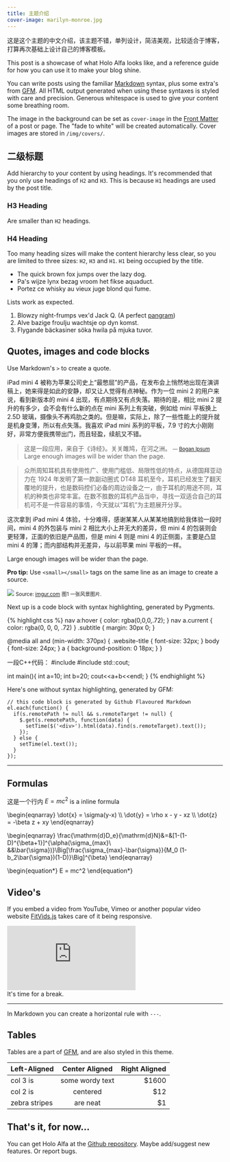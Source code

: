```yaml
---
title: 主题介绍
cover-image: marilyn-monroe.jpg
---
```


这是这个主题的中文介绍，该主题不错，单列设计，简洁美观，比较适合于博客，打算再次基础上设计自己的博客模板。

This post is a showcase of what Holo Alfa looks like, and a reference guide for how you can use it to make your blog shine.

You can write posts using the familiar [Markdown](http://daringfireball.net/projects/markdown/) syntax, plus some extra's from [GFM](https://help.github.com/articles/github-flavored-markdown/). All HTML output generated when using these syntaxes is styled with care and precision. Generous whitespace is used to give your content some breathing room.

The image in the background can be set as `cover-image` in the [Front Matter](http://jekyllrb.com/docs/frontmatter/) of a post or page. The "fade to white" will be created automatically. Cover images are stored in `/img/covers/`.

## 二级标题 ##

Add hierarchy to your content by using headings. It's recommended that you only use headings of `H2` and `H3`. This is because `H1` headings are used by the post title.

### H3 Heading ###

Are smaller than `H2` headings.

### H4 Heading ###

Too many heading sizes will make the content hierarchy less clear, so you are limited to three sizes: `H2`, `H3` and `H1`. `H1` being occupied by the title.

* The quick brown fox jumps over the lazy dog.
* Pa's wijze lynx bezag vroom het fikse aquaduct.
* Portez ce whisky au vieux juge blond qui fume.

Lists work as expected.

1. Blowzy night-frumps vex'd Jack Q. (A perfect [pangram](https://en.wikipedia.org/wiki/Pangram))
2. Alve bazige froulju wachtsje op dyn komst.
3. Flygande bäckasiner söka hwila på mjuka tuvor.

## Quotes, images and code blocks

Use Markdown's `>` to create a quote.

iPad mini 4 被称为苹果公司史上“最憋屈”的产品，在发布会上悄然地出现在演讲稿上，她来得是如此的安静，却又让人觉得有点神秘。作为一位 mini 2 的用户来说，看到新版本的 mini 4 出现，有点期待又有点失落。期待的是，相比 mini 2 提升的有多少，会不会有什么新的点在 mini 系列上有突破，例如给 mini 平板换上 2.5D 玻璃，摄像头不再鸡肋之类的。但是嘛，实际上，除了一些性能上的提升就是机身变薄，所以有点失落。我喜欢 iPad mini 系列的平板，7.9 寸的大小刚刚好，非常方便我携带出门，而且轻盈，续航又不错。

>这是一段应用，来自于《诗经》。关关雎鸠，在河之洲。
><small>— [Bogan Ipsum](http://boganipsum.com/)</small>
>Large enough images will be wider than the page.

>众所周知耳机具有使用性广、使用门槛低、局限性低的特点，从德国拜亚动力在 1924 年发明了第一款副动圈式 DT48 耳机至今，耳机已经发生了翻天覆地的提升，也是数码控们必备的周边设备之一，由于耳机的用途不同，耳机的种类也非常丰富。在数不胜数的耳机产品当中，寻找一双适合自己的耳机可不是一件容易的事情，今天就以“耳机”为主题展开分享。

这次拿到 iPad mini 4 体验，十分难得，感谢某某人从某某地搞到给我体验一段时间，mini 4 的外包装与 mini 2 相比大小上并无大的差异，但 mini 4 的包装则会更轻薄，正面的依旧是产品图，但是 mini 4 则是 mini 4 的正侧面，主要是凸显 mini 4 的薄；而内部结构并无差异，与以前苹果 mini 平板的一样。

Large enough images will be wider than the page.

**Pro tip:** Use `<small></small>` tags on the same line as an image to create a source.

<div class="figure">
  <img src="{{ site.baseurl }}/img/forest.jpg">
  <small>Source: <a href="http://imgur.com/KTfsVZL">imgur.com</a></small>  
  <small><capfigure>图1 一张风景图片.</capfigure></small>
  <!--<small>图1 一张风景图片.</small>-->
</div>

Next up is a code block with syntax highlighting, generated by Pygments.

{% highlight css %}
nav a:hover {
  color: rgba(0,0,0,.72);
}
nav a.current {
  color: rgba(0, 0, 0, .72)
}
.subtitle {
  margin: 30px 0;
}

@media all and (min-width: 370px) {
  .website-title {
    font-size: 32px;
  }
  body {
    font-size: 24px;
  }
  a {
    background-position: 0 18px;
  }
}

一段C++代码：
#include <iostream>
#include std::cout;

int main(){
  int a=10;
  int b=20;
  cout<<a+b<<endl;
}
{% endhighlight %}

Here's one without syntax highlighting, generated by GFM:

```
// this code block is generated by Github Flavoured Markdown
el.each(function() {
  if(s.remotePath != null && s.remoteTarget != null) {
    $.get(s.remotePath, function(data) {  
      setTime($('<div>').html(data).find(s.remoteTarget).text());
    });
  } else {
    setTime(el.text());
  }
});
```
---

## Formulas ##

这是一个行内 $E=mc^2$ is a inline formula

<div class="formula">
\begin{eqnarray}
\dot{x} = \sigma(y-x) \\ 
\dot{y} = \rho x - y - xz \\ 
\dot{z} = -\beta z + xy
\end{eqnarray}

\begin{eqnarray}
\frac{\mathrm{d}D_e}{\mathrm{d}N}&=&[1-(1-D)^{\beta+1}]^{\alpha(\sigma_{max}\\
&&\bar{\sigma})}\Big[\frac{\sigma_{max}-\bar{\sigma}}{M_0 (1-b_2\bar{\sigma})(1-D)}\Big]^{\beta}
\end{eqnarray}

\begin{equation*}
   E = mc^2
\end{equation*}
</div>

## Video's ##

If you embed a video from YouTube, Vimeo or another popular video website [FitVids.js](http://fitvidsjs.com/) takes care of it being responsive.

<!--<iframe width="560" height="315" src="https://www.youtube.com/embed/BRRolKTlF6Q" frameborder="0" allowfullscreen></iframe> -->
<div class="video">
<iframe src="http://www.tudou.com/programs/view/html5embed.action?type=0&code=wMgsbXz5tvA&lcode=&resourceId=0_06_05_99" allowtransparency="true" allowfullscreen="true" allowfullscreenInteractive="true" scrolling="no" border="0" frameborder="0"></iframe>
</div>
It's time for a break.

---

In Markdown you can create a horizontal rule with `---`.

## Tables ##

Tables are a part of [GFM](https://help.github.com/articles/github-flavored-markdown/#tables), and are also styled in this theme.

| Left-Aligned  | Center Aligned  | Right Aligned |
| :------------ |:---------------:| -----:|
| col 3 is      | some wordy text | $1600 |
| col 2 is      | centered        |   $12 |
| zebra stripes | are neat        |    $1 |

## That's it, for now... ##

You can get Holo Alfa at the [Github repository](https://github.com/steinvc/holo-alfa). Maybe add/suggest new features. Or report bugs.
